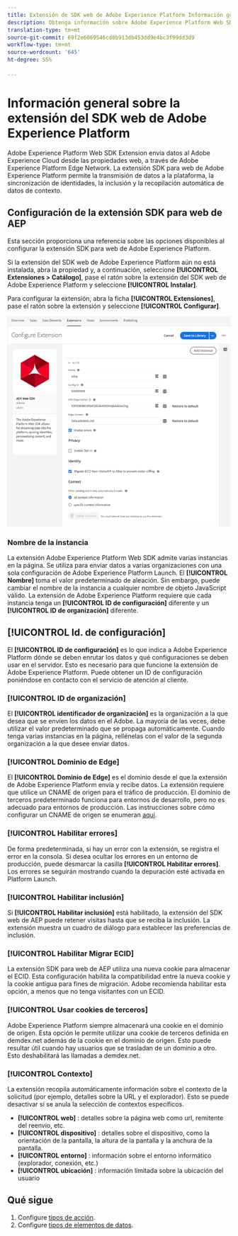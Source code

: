 ```yaml
---
title: Extensión de SDK web de Adobe Experience Platform Información general
description: Obtenga información sobre Adobe Experience Platform Web SDK Extension for Adobe Experience Platform Launch
translation-type: tm+mt
source-git-commit: 69f2e6069546cd8b913db453dd9e4bc3f99dd3d9
workflow-type: tm+mt
source-wordcount: '645'
ht-degree: 55%

---
```



# Información general sobre la extensión del SDK web de Adobe Experience Platform

Adobe Experience Platform Web SDK Extension envía datos al Adobe Experience Cloud desde las propiedades web, a través de Adobe Experience Platform Edge Network. La extensión SDK para web de Adobe Experience Platform permite la transmisión de datos a la plataforma, la sincronización de identidades, la inclusión y la recopilación automática de datos de contexto.

## Configuración de la extensión SDK para web de AEP

Esta sección proporciona una referencia sobre las opciones disponibles al configurar la extensión SDK para web de Adobe Experience Platform.

Si la extensión del SDK web de Adobe Experience Platform aún no está instalada, abra la propiedad y, a continuación, seleccione **[!UICONTROL Extensiones > Catálogo]**, pase el ratón sobre la extensión del SDK web de Adobe Experience Platform y seleccione **[!UICONTROL Instalar]**.

Para configurar la extensión, abra la ficha **[!UICONTROL Extensiones]**, pase el ratón sobre la extensión y seleccione **[!UICONTROL Configurar]**.

![](./assets/ext-aep-config.png)

### Nombre de la instancia

La extensión Adobe Experience Platform Web SDK admite varias instancias en la página. Se utiliza para enviar datos a varias organizaciones con una sola configuración de Adobe Experience Platform Launch. El **[!UICONTROL Nombre]** toma el valor predeterminado de aleación. Sin embargo, puede cambiar el nombre de la instancia a cualquier nombre de objeto JavaScript válido. La extensión de Adobe Experience Platform requiere que cada instancia tenga un **[!UICONTROL ID de configuración]** diferente y un **[!UICONTROL ID de organización]** diferente.

## **[!UICONTROL Id. de configuración]**

El **[!UICONTROL ID de configuración]** es lo que indica a Adobe Experience Platform dónde se deben enrutar los datos y qué configuraciones se deben usar en el servidor. Esto es necesario para que funcione la extensión de Adobe Experience Platform. Puede obtener un ID de configuración poniéndose en contacto con el servicio de atención al cliente.


### **[!UICONTROL ID de organización]**

El **[!UICONTROL identificador de organización]** es la organización a la que desea que se envíen los datos en el Adobe. La mayoría de las veces, debe utilizar el valor predeterminado que se propaga automáticamente. Cuando tenga varias instancias en la página, rellénelas con el valor de la segunda organización a la que desee enviar datos.

### **[!UICONTROL Dominio de Edge]**

El **[!UICONTROL Dominio de Edge]** es el dominio desde el que la extensión de Adobe Experience Platform envía y recibe datos. La extensión requiere que utilice un CNAME de origen para el tráfico de producción. El dominio de terceros predeterminado funciona para entornos de desarrollo, pero no es adecuado para entornos de producción. Las instrucciones sobre cómo configurar un CNAME de origen se enumeran [aquí](https://docs.adobe.com/content/help/es-ES/core-services/interface/ec-cookies/cookies-first-party.html).

### **[!UICONTROL Habilitar errores]**

De forma predeterminada, si hay un error con la extensión, se registra el error en la consola. Si desea ocultar los errores en un entorno de producción, puede desmarcar la casilla **[!UICONTROL Habilitar errores]**. Los errores se seguirán mostrando cuando la depuración esté activada en Platform Launch.

### **[!UICONTROL Habilitar inclusión]**

Si **[!UICONTROL Habilitar inclusión]** está habilitado, la extensión del SDK web de AEP puede retener visitas hasta que se reciba la inclusión. La extensión muestra un cuadro de diálogo para establecer las preferencias de inclusión.

### **[!UICONTROL Habilitar Migrar ECID]**

La extensión SDK para web de AEP utiliza una nueva cookie para almacenar el ECID. Esta configuración habilita la compatibilidad entre la nueva cookie y la cookie antigua para fines de migración. Adobe recomienda habilitar esta opción, a menos que no tenga visitantes con un ECID.

### **[!UICONTROL Usar cookies de terceros]**

Adobe Experience Platform siempre almacenará una cookie en el dominio de origen. Esta opción le permite utilizar una cookie de terceros definida en demdex.net además de la cookie en el dominio de origen. Esto puede resultar útil cuando hay usuarios que se trasladan de un dominio a otro. Esto deshabilitará las llamadas a demdex.net.

### **[!UICONTROL Contexto]**

La extensión recopila automáticamente información sobre el contexto de la solicitud (por ejemplo, detalles sobre la URL y el explorador). Esto se puede desactivar si se anula la selección de contextos específicos.

- **[!UICONTROL web]** : detalles sobre la página web como url, remitente del reenvío, etc.
- **[!UICONTROL dispositivo]** : detalles sobre el dispositivo, como la orientación de la pantalla, la altura de la pantalla y la anchura de la pantalla.
- **[!UICONTROL entorno]** : información sobre el entorno informático (explorador, conexión, etc.)
- **[!UICONTROL ubicación]** : información limitada sobre la ubicación del usuario

## Qué sigue

1. Configure [tipos de acción](action-types.md).
2. Configure [tipos de elementos de datos](data-element-types.md).
